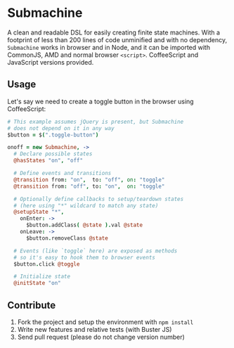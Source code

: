 # Submachine

A clean and readable DSL for easily creating finite state machines. With a footprint of less than 200 lines of code unminified and with no dependency, `Submachine` works in browser and in Node, and it can be imported with CommonJS, AMD and normal browser `<script>`. CoffeeScript and JavaScript versions provided.

## Usage

Let's say we need to create a toggle button in the browser using CoffeeScript:

```coffeescript
# This example assumes jQuery is present, but Submachine
# does not depend on it in any way
$button = $(".toggle-button")

onoff = new Submachine, ->
  # Declare possible states
  @hasStates "on", "off"

  # Define events and transitions
  @transition from: "on",  to: "off", on: "toggle"
  @transition from: "off", to: "on",  on: "toggle"

  # Optionally define callbacks to setup/teardown states
  # (here using "*" wildcard to match any state)
  @setupState "*",
    onEnter: ->
      $button.addClass( @state ).val @state
    onLeave: ->
      $button.removeClass @state

  # Events (like `toggle` here) are exposed as methods
  # so it's easy to hook them to browser events
  $button.click @toggle

  # Initialize state
  @initState "on"
```

## Contribute

  1. Fork the project and setup the environment with `npm install`
  2. Write new features and relative tests (with Buster JS)
  3. Send pull request (please do not change version number)

